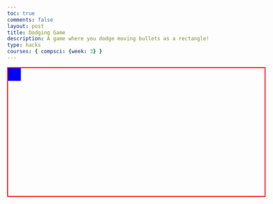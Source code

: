 ```yaml
---
toc: true
comments: false
layout: post
title: Dodging Game
description: A game where you dodge moving bullets as a rectangle!
type: hacks
courses: { compsci: {week: 3} }
---
```


<html>
<head>
    <style>
        #container {
            position: relative;
            width: 600px;
            height: 300px;
            border: 2px solid red;
            overflow: hidden;
        }
        #player {
            width: 30px;
            height: 30px;
            background-color: blue;
            position: absolute;
        }
        .bullet {
            width: 40px;
            height: 10px;
            background-color: red;
            position: absolute;
        }
    </style>
</head>
<body>
    <div id="container">
        <div id="player"></div>
    </div>
    <script>
        const container = document.getElementById('container');
        const player = document.getElementById('player');
        let playerX = 0;
        let playerY = 150;
        const playerSpeed = 12; // Increase player speed
        const bulletSpeed = 10;
        const bulletInterval = 1000;
        const maxBullets = 5; // Maximum number of bullets on the screen
        const bullets = [];
        let bulletIntervalId; // Declare bulletIntervalId variable
        let gameIntervalId; // Declare gameIntervalId variable

        // Function to update the player's position
        function updatePlayerPosition() {
            player.style.left = playerX + 'px';
            player.style.top = playerY + 'px';
        }

        // Event listener for arrow key presses
        document.addEventListener('keydown', function(event) {
            switch (event.key) {
                case 'ArrowLeft':
                    playerX = Math.max(playerX - playerSpeed, 0);
                    break;
                case 'ArrowRight':
                    playerX = Math.min(playerX + playerSpeed, container.clientWidth - player.clientWidth);
                    break;
                case 'ArrowUp':
                    playerY = Math.max(playerY - (playerSpeed + 4), 0); // Increase vertical speed
                    break;
                case 'ArrowDown':
                    playerY = Math.min(playerY + (playerSpeed + 4), container.clientHeight - player.clientHeight); // Increase vertical speed
                    break;
            }
            updatePlayerPosition();
        });

        // Function to create and move bullets
        function createBullet() {
            if (bullets.length < maxBullets) { // Limit the number of bullets
                const bullet = document.createElement('div');
                bullet.className = 'bullet';
                bullet.style.left = (container.clientWidth - 10) + 'px'; // Start bullets from the right side
                bullet.style.top = Math.random() * (container.clientHeight - 20) + 'px'; // Random initial vertical position
                container.appendChild(bullet);
                bullets.push(bullet);

                function moveBullet() {
                    bullet.style.left = (parseInt(bullet.style.left) - bulletSpeed) + 'px'; // Move bullets from right to left

                    if (parseInt(bullet.style.left) < 0) {
                        container.removeChild(bullet);
                        bullets.shift();
                    }

                    const playerRect = player.getBoundingClientRect();
                    const bulletRect = bullet.getBoundingClientRect();

                    if (
                        playerRect.left < bulletRect.right &&
                        playerRect.right > bulletRect.left &&
                        playerRect.top < bulletRect.bottom &&
                        playerRect.bottom > bulletRect.top
                    ) {
                        restartGame();
                    }
                }

                bulletIntervalId = setInterval(moveBullet, 10);
            }
        }

        // Function to restart the game
        function restartGame() {
            clearInterval(gameIntervalId);

            // Reset player position
            playerX = 0;
            playerY = 150;
            updatePlayerPosition();

            // Clear bullets
            bullets.forEach((bullet) => {
                container.removeChild(bullet);
            });
            bullets.length = 0;

            // Start a new game
            startGame();
        }

        // Start the initial game
        function startGame() {
            bulletIntervalId = setInterval(createBullet, bulletInterval);

            gameIntervalId = setInterval(() => {
                updatePlayerPosition();
            }, 10);
        }

        startGame();
    </script>
</body>
</html>


## ChatGPT Review
This code is for a simple browser-based game where you control a blue square (the "player") using arrow keys. The player can move left, right, up, and down within a red-bordered container. The goal is to avoid red bullets that move from right to left across the screen. If a bullet hits the player, the game restarts.

Here's a breakdown of the code in simple terms:

The HTML structure:

There's an HTML structure with a container div and a player div inside it. The player div represents the player's character, and the container is the game area.
CSS styles:

The CSS code defines the appearance and positioning of the container, player, and bullets.
The container has a red border and a fixed width and height.
The player is a blue square, and bullets are red rectangles. They are both positioned absolutely within the container, allowing them to move independently.
JavaScript code:

The JavaScript code controls the game logic.
It initializes variables for player position, speed, bullet properties, and manages bullets on the screen.
The updatePlayerPosition function updates the player's position based on arrow key presses.
Arrow key presses are detected using an event listener, and the player's position is adjusted accordingly.
Bullet creation and movement:

The createBullet function generates bullets that move from right to left within the container.
It limits the number of bullets on the screen to a maximum of 5.
Bullets start from the right side and have random vertical positions.
A moveBullet function updates the bullet's position and checks if it goes off-screen or hits the player.
Restarting the game:

The restartGame function is called when a bullet hits the player or when the game starts.
It clears intervals, resets the player's position, removes bullets, and starts a new game.
Starting the game:

The startGame function initializes the game.
It sets up intervals to create bullets and update the player's position.
The game begins when the script is loaded, and you can control the blue player square with arrow keys.
In summary, this code creates a simple game where you control a player to avoid red bullets within a container. If you get hit by a bullet, the game restarts. It's a basic example of how you can create a game using HTML, CSS, and JavaScript.


## Our Code
```<html>
<head>
    <style>
        #container {
            position: relative;
            width: 600px;
            height: 300px;
            border: 2px solid red;
            overflow: hidden;
        }
        #player {
            width: 30px;
            height: 30px;
            background-color: blue;
            position: absolute;
        }
        .bullet {
            width: 40px;
            height: 10px;
            background-color: red;
            position: absolute;
        }
    </style>
</head>
<body>
    <div id="container">
        <div id="player"></div>
    </div>
    <script>
        const container = document.getElementById('container');
        const player = document.getElementById('player');
        let playerX = 0;
        let playerY = 150;
        const playerSpeed = 12; // Increase player speed
        const bulletSpeed = 10;
        const bulletInterval = 1000;
        const maxBullets = 5; // Maximum number of bullets on the screen
        const bullets = [];
        let bulletIntervalId; // Declare bulletIntervalId variable
        let gameIntervalId; // Declare gameIntervalId variable

        // Function to update the player's position
        function updatePlayerPosition() {
            player.style.left = playerX + 'px';
            player.style.top = playerY + 'px';
        }

        // Event listener for arrow key presses
        document.addEventListener('keydown', function(event) {
            switch (event.key) {
                case 'ArrowLeft':
                    playerX = Math.max(playerX - playerSpeed, 0);
                    break;
                case 'ArrowRight':
                    playerX = Math.min(playerX + playerSpeed, container.clientWidth - player.clientWidth);
                    break;
                case 'ArrowUp':
                    playerY = Math.max(playerY - (playerSpeed + 4), 0); // Increase vertical speed
                    break;
                case 'ArrowDown':
                    playerY = Math.min(playerY + (playerSpeed + 4), container.clientHeight - player.clientHeight); // Increase vertical speed
                    break;
            }
            updatePlayerPosition();
        });

        // Function to create and move bullets
        function createBullet() {
            if (bullets.length < maxBullets) { // Limit the number of bullets
                const bullet = document.createElement('div');
                bullet.className = 'bullet';
                bullet.style.left = (container.clientWidth - 10) + 'px'; // Start bullets from the right side
                bullet.style.top = Math.random() * (container.clientHeight - 20) + 'px'; // Random initial vertical position
                container.appendChild(bullet);
                bullets.push(bullet);

                function moveBullet() {
                    bullet.style.left = (parseInt(bullet.style.left) - bulletSpeed) + 'px'; // Move bullets from right to left

                    if (parseInt(bullet.style.left) < 0) {
                        container.removeChild(bullet);
                        bullets.shift();
                    }

                    const playerRect = player.getBoundingClientRect();
                    const bulletRect = bullet.getBoundingClientRect();

                    if (
                        playerRect.left < bulletRect.right &&
                        playerRect.right > bulletRect.left &&
                        playerRect.top < bulletRect.bottom &&
                        playerRect.bottom > bulletRect.top
                    ) {
                        restartGame();
                    }
                }

                bulletIntervalId = setInterval(moveBullet, 10);
            }
        }

        // Function to restart the game
        function restartGame() {
            clearInterval(gameIntervalId);

            // Reset player position
            playerX = 0;
            playerY = 150;
            updatePlayerPosition();

            // Clear bullets
            bullets.forEach((bullet) => {
                container.removeChild(bullet);
            });
            bullets.length = 0;

            // Start a new game
            startGame();
        }

        // Start the initial game
        function startGame() {
            bulletIntervalId = setInterval(createBullet, bulletInterval);

            gameIntervalId = setInterval(() => {
                updatePlayerPosition();
            }, 10);
        }

        startGame();
    </script>
</body>
</html>
```
